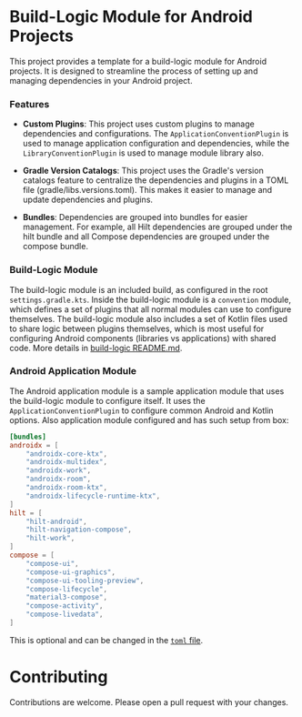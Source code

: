 # Build-Logic Module for Android Projects
This project provides a template for a build-logic module for Android projects. It is designed to streamline the process of setting up and managing dependencies in your Android project.

### Features
- **Custom Plugins**: This project uses custom plugins to manage dependencies and configurations. The `ApplicationConventionPlugin` is used to manage application configuration and dependencies, while the `LibraryConventionPlugin` is used to manage module library also.

- **Gradle Version Catalogs**: This project uses the Gradle's version catalogs feature to centralize the dependencies and plugins in a TOML file (gradle/libs.versions.toml). This makes it easier to manage and update dependencies and plugins.

- **Bundles**: Dependencies are grouped into bundles for easier management. For example, all Hilt dependencies are grouped under the hilt bundle and all Compose dependencies are grouped under the compose bundle.

### Build-Logic Module
The build-logic module is an included build, as configured in the root `settings.gradle.kts`. Inside the build-logic module is a `convention` module, which defines a set of plugins that all normal modules can use to configure themselves. The build-logic module also includes a set of Kotlin files used to share logic between plugins themselves, which is most useful for configuring Android components (libraries vs applications) with shared code.
More details in [build-logic README.md](build-logic/README.md).

### Android Application Module
The Android application module is a sample application module that uses the build-logic module to configure itself. It uses the `ApplicationConventionPlugin` to configure common Android and Kotlin options.
Also application module configured and has such setup from box:

```toml
[bundles]
androidx = [
    "androidx-core-ktx",
    "androidx-multidex",
    "androidx-work",
    "androidx-room",
    "androidx-room-ktx",
    "androidx-lifecycle-runtime-ktx",
]
hilt = [
    "hilt-android",
    "hilt-navigation-compose",
    "hilt-work",
]
compose = [
    "compose-ui",
    "compose-ui-graphics",
    "compose-ui-tooling-preview",
    "compose-lifecycle",
    "material3-compose",
    "compose-activity",
    "compose-livedata",
]
```

This is optional and can be changed in the [`toml` file](gradle/libs.versions.toml).

# Contributing
Contributions are welcome. Please open a pull request with your changes.